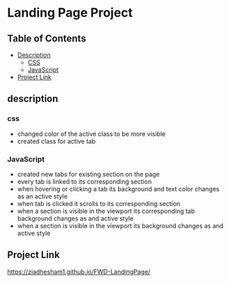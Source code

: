 # Landing Page Project

## Table of Contents

* [Description](#description)
  * [CSS](#css)
  * [JavaScript](#JavaScript)
* [Project Link](#project_link)
## description
### css
* changed color of the active class to be more visible  
* created class for active tab

### JavaScript  
* created new tabs for existing section on the page  
* every tab is linked to its corresponding section  
* when hovering or clicking a tab its background and text color changes as an active style
* when tab is clicked it scrolls to its corresponding section 
* when a section is visible in the viewport its corresponding tab background changes as and active style
* when a section is visible in the viewport its background changes as and active style

## Project Link
https://ziadhesham1.github.io/FWD-LandingPage/
